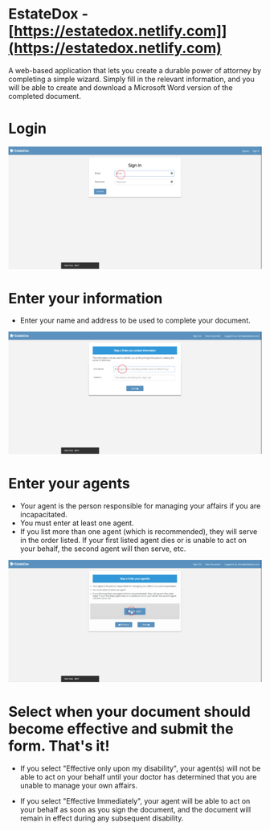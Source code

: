 # EstateDox - [https://estatedox.netlify.com]](https://estatedox.netlify.com)

A web-based application that lets you create a durable power of attorney by completing a simple wizard. Simply fill in the
relevant information, and you will be able to create and download a Microsoft Word version of the completed document.

Login
=====

![Caption of Login screen](public/images/tutorial/estate-dox-login.gif)

Enter your information
==================================

* Enter your name and address to be used to complete your document.
  
![Enter your name and address](public/images/tutorial/estate-dox-step-1.gif)

Enter your agents
==================================

* Your agent is the person responsible for managing your affairs if you are incapacitated.
* You must enter at least one agent.
* If you list more than one agent (which is recommended), they will serve in the order listed. If your first listed agent dies or is unable to act on your behalf, the second agent will then serve, etc.

  
  
![Enter your agents](public/images/tutorial/estate-dox-step-2.gif)

Select when your document should become effective and submit the form. That's it!
================

*  If you select "Effective only upon my disability", your agent(s) will not be able to act on your behalf until your doctor has determined that you are unable to manage your own affairs.

* If you select "Effective Immediately", your agent will be able to act on your behalf as soon as you sign the document, and the document will remain in effect during any subsequent disability.

